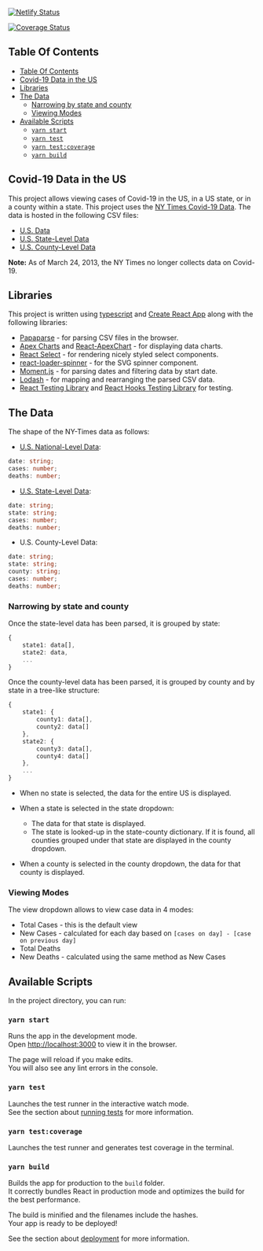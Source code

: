 [![Netlify Status](https://api.netlify.com/api/v1/badges/99cd1cf5-d260-49a6-803f-a0ec93f7973e/deploy-status)](https://app.netlify.com/sites/covid19-us/deploys)

[![Coverage Status](https://coveralls.io/repos/github/lizraeli/covid-19-us/badge.svg?branch=dev)](https://coveralls.io/github/lizraeli/covid-19-us?branch=dev)

## Table Of Contents

- [Table Of Contents](#table-of-contents)
- [Covid-19 Data in the US](#covid-19-data-in-the-us)
- [Libraries](#libraries)
- [The Data](#the-data)
  - [Narrowing by state and county](#narrowing-by-state-and-county)
  - [Viewing Modes](#viewing-modes)
- [Available Scripts](#available-scripts)
  - [`yarn start`](#yarn-start)
  - [`yarn test`](#yarn-test)
  - [`yarn test:coverage`](#yarn-testcoverage)
  - [`yarn build`](#yarn-build)

## Covid-19 Data in the US

This project allows viewing cases of Covid-19 in the US, in a US state, or in a county within a state. This project uses the [NY Times Covid-19 Data](https://github.com/nytimes/covid-19-data). The data is hosted in the following CSV files:

- [U.S. Data](https://github.com/nytimes/covid-19-data/blob/master/us.csv)
- [U.S. State-Level Data](https://github.com/nytimes/covid-19-data/blob/master/us-states.csv)
- [U.S. County-Level Data](https://github.com/nytimes/covid-19-data/blob/master/us-counties.csv)

**Note:** As of March 24, 2013, the NY Times no longer collects data on Covid-19.

## Libraries

This project is written using [typescript](https://www.typescriptlang.org/) and [Create React App](https://github.com/facebook/create-react-app) along with the following libraries:

- [Papaparse](https://www.papaparse.com/) - for parsing CSV files in the browser.
- [Apex Charts](https://apexcharts.com/) and [React-ApexChart](https://apexcharts.com/docs/react-charts/) - for displaying data charts.
- [React Select](https://react-select.com/) - for rendering nicely styled select components.
- [react-loader-spinner](https://www.npmjs.com/package/react-loader-spinner) - for the SVG spinner component.
- [Moment.js](https://momentjs.com/) - for parsing dates and filtering data by start date.
- [Lodash](https://lodash.com/) - for mapping and rearranging the parsed CSV data.
- [React Testing Library](https://testing-library.com/docs/react-testing-library/intro) and [React Hooks Testing Library](https://react-hooks-testing-library.com/) for testing.

## The Data

The shape of the NY-Times data as follows:

- [U.S. National-Level Data](https://github.com/nytimes/covid-19-data/blob/master/us.csv):

```ts
date: string;
cases: number;
deaths: number;
```

- [U.S. State-Level Data](https://github.com/nytimes/covid-19-data/blob/master/us-states.csv):

```ts
date: string;
state: string;
cases: number;
deaths: number;
```

- U.S. County-Level Data:

```ts
date: string;
state: string;
county: string;
cases: number;
deaths: number;
```

### Narrowing by state and county

Once the state-level data has been parsed, it is grouped by state:

```ts
{
    state1: data[],
    state2: data,
    ...
}
```

Once the county-level data has been parsed, it is grouped by county and by state in a tree-like structure:

```ts
{
    state1: {
        county1: data[],
        county2: data[]
    },
    state2: {
        county3: data[],
        county4: data[]
    },
    ...
}
```

- When no state is selected, the data for the entire US is displayed.

- When a state is selected in the state dropdown:

  - The data for that state is displayed.
  - The state is looked-up in the state-county dictionary. If it is found, all counties grouped under that state are displayed in the county dropdown.

- When a county is selected in the county dropdown, the data for that county is displayed.

### Viewing Modes

The view dropdown allows to view case data in 4 modes:

- Total Cases - this is the default view
- New Cases - calculated for each day based on `[cases on day] - [case on previous day]`
- Total Deaths
- New Deaths - calculated using the same method as New Cases

## Available Scripts

In the project directory, you can run:

### `yarn start`

Runs the app in the development mode.<br />
Open [http://localhost:3000](http://localhost:3000) to view it in the browser.

The page will reload if you make edits.<br />
You will also see any lint errors in the console.

### `yarn test`

Launches the test runner in the interactive watch mode.<br />
See the section about [running tests](https://facebook.github.io/create-react-app/docs/running-tests) for more information.

### `yarn test:coverage`

Launches the test runner and generates test coverage in the terminal.

### `yarn build`

Builds the app for production to the `build` folder.<br />
It correctly bundles React in production mode and optimizes the build for the best performance.

The build is minified and the filenames include the hashes.<br />
Your app is ready to be deployed!

See the section about [deployment](https://facebook.github.io/create-react-app/docs/deployment) for more information.
